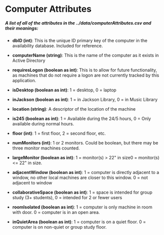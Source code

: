 # Computer Attributes
##### A list of all of the attributes in the ../data/computerAttributes.csv and their meanings:
- **dbID (int)**: This is the unique ID primary key of the computer in the availability database. Included for reference.

- **computerName (string)**: This is the name of the computer as it exists in Active Directory

- **requiresLogon (boolean as int)**: This is to allow for future functionality, as machines that do not require a logon are not currently tracked by this application.

- **isDesktop (boolean as int)**: 1 = desktop, 0 = laptop

- **inJackson (boolean as int)**: 1 = in Jackson Library, 0 = in Music Library
- **location (string)**: A descriptor of the location of the machine

- **is245 (boolean as int)**: 1 = Available during the 24/5 hours, 0 = Only available during normal hours.

- **floor (int)**: 1 = first floor, 2 = second floor, etc.

- **numMonitors (int)**: 1 or 2 monitors. Could be boolean, but there may be three monitor machines counted.

- **largeMonitor (boolean as int)**: 1 = monitor(s) > 22" in size0 = monitor(s) <= 22" in size.

- **adjacentWindow (boolean as int)**: 1 = computer is directly adjacent to a window, no other local machines are closer to this window. 0 = not adjacent to window

- **collaborativeSpace (boolean as int)**: 1 = space is intended for group study (3+ students), 0 = intended for 2 or fewer users

- **roomIsolated (boolean as int)**: 1 = computer is only machine in room with door. 0 = computer is in an open area.

- **inQuietArea (boolean as int)**: 1 = computer is on a quiet floor. 0 = computer is on non-quiet or group study floor.
